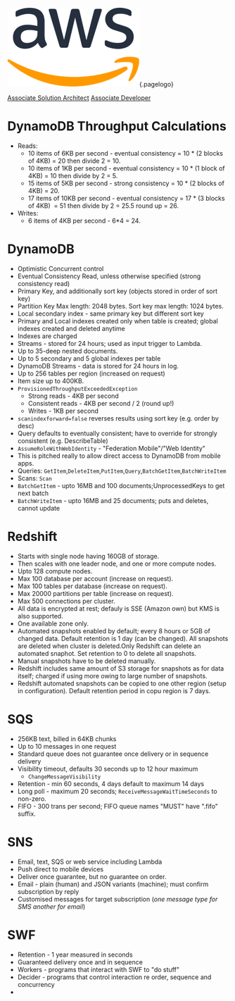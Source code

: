![AWS Logo](/uploads/logos/aws-logo.png "AWS Logo"){.pagelogo}
<!-- TITLE: AWS Facts and Figures -->
<!-- SUBTITLE: Collected during preparation for Associate Certifications -->

[Associate Solution Architect](solutionsArchitect)
[Associate Developer](developer)
# DynamoDB Throughput Calculations
* Reads:
	* 10 items of 6KB per second - eventual consistency = 10 * (2 blocks of 4KB) = 20 then divide 2 = 10.
	* 10 items of 1KB per second - eventual consistency = 10 * (1 block of 4KB) = 10 then divide by 2 = 5.
	* 15 items of 5KB per second - strong consistency = 10 * (2 blocks of 4KB) = 20.
	* 17 items of 10KB per second - eventual consistency = 17 * (3 blocks of 4KB)  = 51 then divide by 2 = 25.5 round up = 26.
* Writes:
	* 6 items of 4KB per second - 6*4 = 24.


# DynamoDB
* Optimistic Concurrent control
* Eventual Consistency Read, unless otherwise specified (strong consistency read)
* Primary Key, and additionally sort key (objects stored in order of sort key)
* Partition Key Max length: 2048 bytes. Sort key max length: 1024 bytes.
* Local secondary index - same primary key but different sort key
* Primary and Local indexes created only when table is created; global indexes created and deleted anytime
* Indexes are charged
* Streams - stored for 24 hours; used as input trigger to Lambda.
* Up to 35-deep nested documents.
* Up to 5 secondary and 5 global indexes per table
* DynamoDB Streams - data is stored for 24 hours in log.
* Up to 256 tables per region (increased on request)
* Item size up to 400KB.
* `ProvisionedThroughputExceededException`
	* Strong reads - 4KB per second
	* Consistent reads - 4KB per second / 2 (round up!)
	* Writes - 1KB per second
* `scanindexforward=false` reverses results using sort key (e.g. order by desc)
* Query defaults to eventually consistent; have to override for strongly consistent (e.g. DescribeTable)
* `AssumeRoleWithWebIdentity` - "Federation Mobile"/"Web Identity"
* This is pitched really to allow direct access to DynamoDB from mobile apps.
* Queries: `GetItem`,`DeleteItem`,`PutItem`,`Query`,`BatchGetItem`,`BatchWriteItem`
* Scans: `Scan`
* `BatchGetItem` - upto 16MB and 100 documents;UnprocessedKeys to get next batch
* `BatchWriteItem` - upto 16MB and 25 documents; puts and deletes, cannot update

# Redshift
* Starts with single node having 160GB of storage.
* Then scales with one leader node, and one or more compute nodes.
* Upto 128 compute nodes.
* Max 100 database per account (increase on request).
* Max 100 tables per database (increase on request).
* Max 20000 partitions per table (increase on request).
* Max 500 connections per cluster.
* All data is encrypted at rest; defauly is SSE (Amazon own) but KMS is also supported.
* One available zone only.
* Automated snapshots enabled by default; every 8 hours or 5GB of changed data. Default retention is 1 day (can be changed). All snapshots are deleted when cluster is deleted.Only Redshift can delete an automated snaphot. Set retention to 0 to delete all snapshots.
* Manual snapshots have to be deleted manually.
* Redshift includes same amount of S3 storage for snapshots as for data itself; charged if using more owing to large number of snapshots.
* Redshift automated snapshots can be copied to one other region (setup in configuration). Default retention period in copu region is 7 days.


# SQS
* 256KB text, billed in 64KB chunks
* Up to 10 messages in one request
* Standard queue does not guarantee once delivery or in sequence delivery
* Visibility timeout, defaults 30 seconds up to 12 hour maximum
	* `ChangeMessageVisibility`
* Retention - min 60 seconds, 4 days default to maximum 14 days
* Long poll - maximum 20 seconds; `ReceiveMessageWaitTimeSeconds` to non-zero.
* FIFO - 300 trans per second; FIFO queue names "MUST" have ".fifo" suffix.

# SNS
* Email, text, SQS or web service including Lambda
* Push direct to mobile devices
* Deliver once guarantee, but no guarantee on order.
* Email - plain (human) and JSON variants (machine); must confirm subscription by reply
* Customised messages for target subscription (_one message type for SMS another for email_)

# SWF
* Retention - 1 year measured in seconds
* Guaranteed delivery once and in sequence
* Workers - programs that interact with SWF to "do stuff"
* Decider - programs that control interaction re order, sequence and concurrency
* 